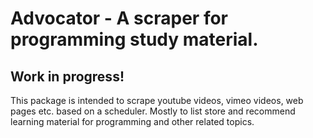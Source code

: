 # Advocator - A scraper for programming study material. 

## Work in progress!

This package is intended to scrape youtube videos, vimeo videos, web pages etc. based on 
a scheduler. Mostly to list store and recommend learning material for programming and 
other related topics. 
